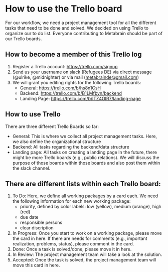 # How to use the Trello board

For our workflow, we need a project management tool for all the different tasks
that need to be done and solved. We decided on using Trello to organize our to
do list.  Everyone contributing to Metabrain should be part of our Trello boards.

## How to become a member of this Trello log

1. Register a Trello account: <https://trello.com/signup>
2. Send us your username on slack (Refugees DE) via direct message (@ulrike, @midnighter) or via mail ([metabrainde@gmail.com](mailto:metabrainde@gmail.com))
3. We will grant you editing rights for the following Trello boards:
    * General:		<https://trello.com/b/hs8n1CsH>
    * Backend:		<https://trello.com/b/B1LMfbyn/backend>
    * Landing Page:	<https://trello.com/b/lTZ4OlR7/landing-page>

## How to use Trello

There are three different Trello Boards so far:
* General: This is where we collect all project management tasks. Here, we also define the
organizational structure
* Backend: All tasks regarding the backend/data structure
* Landing page: All tasks on creating a landing page In the future, there might be
more Trello boards (e.g., public relations). We will discuss the purpose of
those boards within those boards and also post them within the slack channel.

## There are different lists within each Trello board:

1. To Do: Here, we define all working packages by a card each. We need the following information for each new working package:
    * priority, defined by color labels: low (yellow), medium (orange), high (red)
    * due date
    * responsible persons
    * clear discription
2. In Progress: Once you start to work on a working package, please move the card in here. If there are needs for comments (e.g., important realization, problems, status), please comment in the card.
3. Done: Once a task is solved/done, please move it in here.
4. In Review: The project management team will take a look at the solution.
5. Accepted: Once the task is solved, the project management team will move this card in here.

